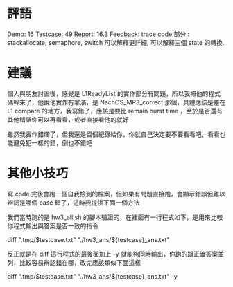 # 評語
Demo: 16
Testcase: 49
Report: 16.3
Feedback:
trace code 部分 : stackallocate, semaphore, switch 可以解釋更詳細, 可以解釋三個 state 的轉換.
# 建議
個人與朋友討論後，感覺是 L1ReadyList 的實作部分有問題，所以我把他的程式碼幹來了，他說他實作有拿滿，是 NachOS_MP3_correct 那個，具體應該是差在 L1 compare 的地方，我寫錯了，應該是要比 remain burst time ，至於是否還有其他錯誤你可以再看看，或者直接看他的就好

雖然我實作錯爛了，但我還是留個紀錄給你，你就自己決定要不要看看吧，看看也能避免犯一樣的錯，倒也不錯吧
# 其他小技巧
寫 code 完後會跑一個自我檢測的檔案，但如果有問題直接跑，會顯示錯誤但難以辨認是哪個 case 錯了，這時我提供下面一個方法

我們當時跑的是 hw3_all.sh 的腳本驗證的，在裡面有一行程式如下，是用來比較你程式輸出與答案是否一致的指令

diff ".tmp/$testcase.txt" "./hw3_ans/${testcase}_ans.txt"

反正就是在 diff 這行程式的最後面加上 -y 就能夠同時輸出，你跑的跟正確答案並列，比較容易辨認錯在哪，改完應該類似下面這樣

diff ".tmp/$testcase.txt" "./hw3_ans/${testcase}_ans.txt" -y